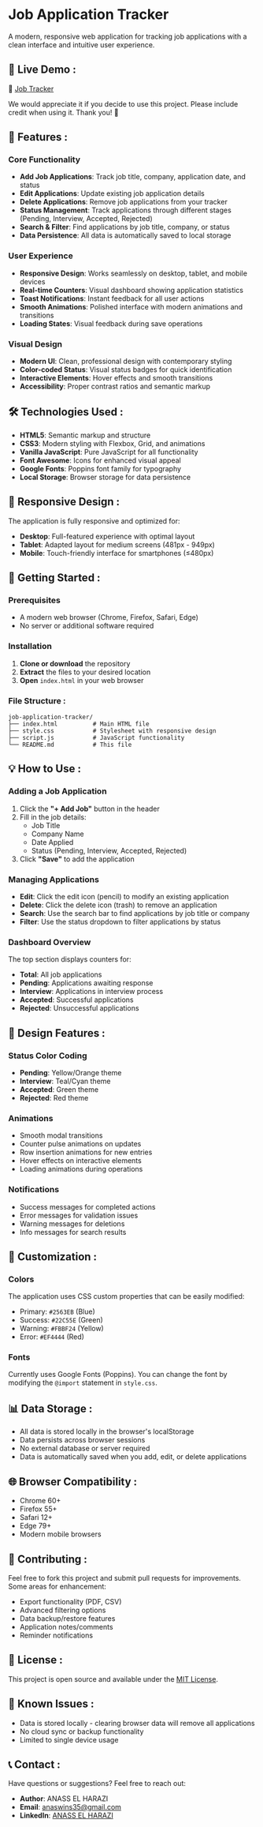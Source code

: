 # Job Application Tracker

A modern, responsive web application for tracking job applications with a clean interface and intuitive user experience.

## 🎯 Live Demo : 

🔗 [Job Tracker](https://rth-job-tracker.netlify.app/)

We would appreciate it if you decide to use this project. Please include credit when using it. Thank you! 🙏

## 🚀 Features :

### Core Functionality
- **Add Job Applications**: Track job title, company, application date, and status
- **Edit Applications**: Update existing job application details
- **Delete Applications**: Remove job applications from your tracker
- **Status Management**: Track applications through different stages (Pending, Interview, Accepted, Rejected)
- **Search & Filter**: Find applications by job title, company, or status
- **Data Persistence**: All data is automatically saved to local storage

### User Experience
- **Responsive Design**: Works seamlessly on desktop, tablet, and mobile devices
- **Real-time Counters**: Visual dashboard showing application statistics
- **Toast Notifications**: Instant feedback for all user actions
- **Smooth Animations**: Polished interface with modern animations and transitions
- **Loading States**: Visual feedback during save operations

### Visual Design
- **Modern UI**: Clean, professional design with contemporary styling
- **Color-coded Status**: Visual status badges for quick identification
- **Interactive Elements**: Hover effects and smooth transitions
- **Accessibility**: Proper contrast ratios and semantic markup

## 🛠️ Technologies Used :

- **HTML5**: Semantic markup and structure
- **CSS3**: Modern styling with Flexbox, Grid, and animations
- **Vanilla JavaScript**: Pure JavaScript for all functionality
- **Font Awesome**: Icons for enhanced visual appeal
- **Google Fonts**: Poppins font family for typography
- **Local Storage**: Browser storage for data persistence

## 📱 Responsive Design :

The application is fully responsive and optimized for:
- **Desktop**: Full-featured experience with optimal layout
- **Tablet**: Adapted layout for medium screens (481px - 949px)
- **Mobile**: Touch-friendly interface for smartphones (≤480px)

## 🚀 Getting Started :

### Prerequisites
- A modern web browser (Chrome, Firefox, Safari, Edge)
- No server or additional software required

### Installation
1. **Clone or download** the repository
2. **Extract** the files to your desired location
3. **Open** `index.html` in your web browser

### File Structure :
```
job-application-tracker/
├── index.html          # Main HTML file
├── style.css           # Stylesheet with responsive design
├── script.js           # JavaScript functionality
└── README.md           # This file
```

## 💡 How to Use :

### Adding a Job Application
1. Click the **"+ Add Job"** button in the header
2. Fill in the job details:
   - Job Title
   - Company Name
   - Date Applied
   - Status (Pending, Interview, Accepted, Rejected)
3. Click **"Save"** to add the application

### Managing Applications
- **Edit**: Click the edit icon (pencil) to modify an existing application
- **Delete**: Click the delete icon (trash) to remove an application
- **Search**: Use the search bar to find applications by job title or company
- **Filter**: Use the status dropdown to filter applications by status

### Dashboard Overview
The top section displays counters for:
- **Total**: All job applications
- **Pending**: Applications awaiting response
- **Interview**: Applications in interview process
- **Accepted**: Successful applications
- **Rejected**: Unsuccessful applications

## 🎨 Design Features :

### Status Color Coding
- **Pending**: Yellow/Orange theme
- **Interview**: Teal/Cyan theme
- **Accepted**: Green theme
- **Rejected**: Red theme

### Animations
- Smooth modal transitions
- Counter pulse animations on updates
- Row insertion animations for new entries
- Hover effects on interactive elements
- Loading animations during operations

### Notifications
- Success messages for completed actions
- Error messages for validation issues
- Warning messages for deletions
- Info messages for search results

## 🔧 Customization :

### Colors
The application uses CSS custom properties that can be easily modified:
- Primary: `#2563EB` (Blue)
- Success: `#22C55E` (Green)
- Warning: `#FBBF24` (Yellow)
- Error: `#EF4444` (Red)

### Fonts
Currently uses Google Fonts (Poppins). You can change the font by modifying the `@import` statement in `style.css`.

## 📊 Data Storage :

- All data is stored locally in the browser's localStorage
- Data persists across browser sessions
- No external database or server required
- Data is automatically saved when you add, edit, or delete applications

## 🌐 Browser Compatibility :

- Chrome 60+
- Firefox 55+
- Safari 12+
- Edge 79+
- Modern mobile browsers

## 🤝 Contributing :

Feel free to fork this project and submit pull requests for improvements. Some areas for enhancement:
- Export functionality (PDF, CSV)
- Advanced filtering options
- Data backup/restore features
- Application notes/comments
- Reminder notifications

## 📝 License :

This project is open source and available under the [MIT License](LICENSE).

## 🐛 Known Issues :

- Data is stored locally - clearing browser data will remove all applications
- No cloud sync or backup functionality
- Limited to single device usage

## 📞 Contact :

Have questions or suggestions? Feel free to reach out:

- **Author**: ANASS EL HARAZI
- **Email**:  [anaswins35@gmail.com](mailto:anaswins35@gmail.com)
- **LinkedIn**: [ANASS EL HARAZI](https://www.linkedin.com/in/anasselharazi/)
